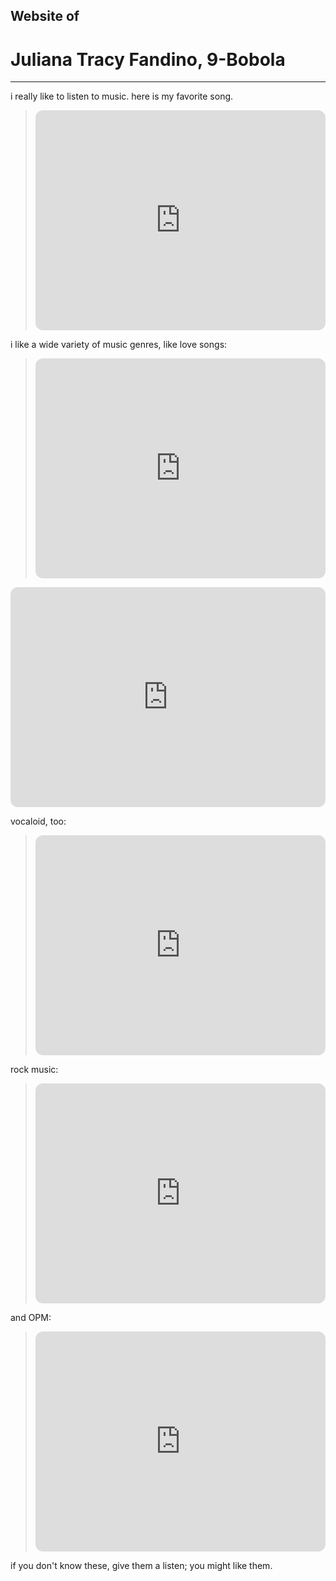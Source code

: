 ## Website of
# **Juliana Tracy Fandino, 9-Bobola** 

---
i really like to listen to music. here is my favorite song. 
> <iframe style="border-radius:12px" src="https://open.spotify.com/embed/track/2BHj31ufdEqVK5CkYDp9mA?utm_source=generator" width="100%" height="352" frameBorder="0" allowfullscreen="" allow="autoplay; clipboard-write; encrypted-media; fullscreen; picture-in-picture" loading="lazy"></iframe>

i like a wide variety of music genres, like love songs:
> <iframe style="border-radius:12px" src="https://open.spotify.com/embed/track/5QjwnfOXbx8iiC4WN9WGJ7?utm_source=generator" width="100%" height="352" frameBorder="0" allowfullscreen="" allow="autoplay; clipboard-write; encrypted-media; fullscreen; picture-in-picture" loading="lazy"></iframe>
<iframe style="border-radius:12px" src="https://open.spotify.com/embed/track/174evk10Cte8i1PBkcWT7b?utm_source=generator" width="100%" height="352" frameBorder="0" allowfullscreen="" allow="autoplay; clipboard-write; encrypted-media; fullscreen; picture-in-picture" loading="lazy"></iframe>

vocaloid, too:
> <iframe style="border-radius:12px" src="https://open.spotify.com/embed/track/2aynz3Jga5PCBOAK7F0FT8?utm_source=generator" width="100%" height="352" frameBorder="0" allowfullscreen="" allow="autoplay; clipboard-write; encrypted-media; fullscreen; picture-in-picture" loading="lazy"></iframe>

rock music:
> <iframe style="border-radius:12px" src="https://open.spotify.com/embed/track/7r46PpiDGgW7cQwXMHS5lU?utm_source=generator" width="100%" height="352" frameBorder="0" allowfullscreen="" allow="autoplay; clipboard-write; encrypted-media; fullscreen; picture-in-picture" loading="lazy"></iframe>

and OPM:
> <iframe style="border-radius:12px" src="https://open.spotify.com/embed/track/6UGrgPcISfwGeDikA4YpEv?utm_source=generator" width="100%" height="352" frameBorder="0" allowfullscreen="" allow="autoplay; clipboard-write; encrypted-media; fullscreen; picture-in-picture" loading="lazy"></iframe>

if you don't know these, give them a listen; you might like them.
